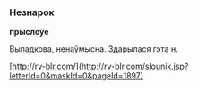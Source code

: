### Незнарок
**прыслоўе**

Выпадкова, ненаўмысна. Здарылася гэта н.

<a rel="author">[http://rv-blr.com/](http://rv-blr.com/slounik.jsp?letterId=0&maskId=0&pageId=1897)</a>
